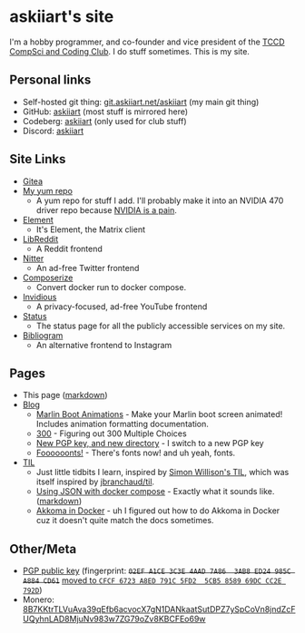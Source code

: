 # askiiart's site

I'm a hobby programmer, and co-founder and vice president of the [TCCD CompSci and Coding Club](https://codeberg.org/TCCD-CompSci-and-Coding-Club/). I do stuff sometimes. This is my site.

## Personal links

- Self-hosted git thing: [git.askiiart.net/askiiart](https://git.askiiart.net/askiiart) (my main git thing)
- GitHub: [askiiart](https://github.com/askiiart) (most stuff is mirrored here)
- Codeberg: [askiiart](https://codeberg.org/askiiart) (only used for club stuff)
- Discord: [askiiart](https://discord.com/users/552658564368302092)

## Site Links

- [Gitea](https://git.askiiart.net/)
- [My yum repo](/repos/)
  - A yum repo for stuff I add. I'll probably make it into an NVIDIA 470 driver repo because [NVIDIA is a pain](https://www.youtube.com/watch?v=IVpOyKCNZYw).
- [Element](https://element.askiiart.net/)
  - It's Element, the Matrix client
- [LibReddit](https://libreddit.askiiart.net/)
  - A Reddit frontend
- [Nitter](https://nitter.askiiart.net/)
  - An ad-free Twitter frontend
- [Composerize](https://composerize.askiiart.net/)
  - Convert docker run to docker compose.
- [Invidious](https://invidious.askiiart.net/)
  - A privacy-focused, ad-free YouTube frontend
- [Status](https://status.askiiart.net/)
  - The status page for all the publicly accessible services on my site.
- [Bibliogram](https://bibliogram.askiiart.net/applysettings/3bb4944d6d346268ae9bd84f42bc9a51)
  - An alternative frontend to Instagram

## Pages

- This page ([markdown](/index.md))
- [Blog](/blog/)
  - [Marlin Boot Animations](/blog/marlin-boot-animations.html) - Make your Marlin boot screen animated! Includes animation formatting documentation.
  - [300](/blog/300.html) - Figuring out 300 Multiple Choices
  - [New PGP key, and new directory](/blog/new-pgp-key.html) - I switch to a new PGP key
  - [Foooooonts!](/blog/foooooonts.html) - There's fonts now! and uh yeah, fonts.
- [TIL](/til/)
  - Just little tidbits I learn, inspired by [Simon Willison's TIL](https://til.simonwillison.net/), which was itself inspired by [jbranchaud/til](https://github.com/jbranchaud/til).
  - [Using JSON with docker compose](/til/using-json-with-docker-compose.html) - Exactly what it sounds like. ([markdown](/til/using-json-with-docker-compose.md))
  - [Akkoma in Docker](/til/akkoma-in-docker.html) - uh I figured out how to do Akkoma in Docker cuz it doesn't quite match the docs sometimes.

## Other/Meta

[//]: # (For CSS for wrapping even if cutting off the word, see /style.css)

- [PGP public key](/pubkey.asc) (fingerprint: ~~`02EF A1CE 3C3E 4AAD 7A86  3AB8 ED24 985C A884 CD61`~~ [moved to `CFCF 6723 A8ED 791C 5FD2  5CB5 8589 69DC CC2E 792D`](/blog/new-pgp-key.html))
- <wrap>Monero: [8B7KKtrTLVuAva39qEfb6acvocX7gN1DANkaatSutDPZ7ySpCoVn8jndZcFUQyhnLAD8MjuNv983w7ZG79oZv8KBCFEo69w](monero:8B7KKtrTLVuAva39qEfb6acvocX7gN1DANkaatSutDPZ7ySpCoVn8jndZcFUQyhnLAD8MjuNv983w7ZG79oZv8KBCFEo69w&tx_description=donation_from_site)</wrap>
